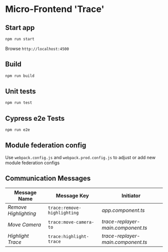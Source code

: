 # Micro-Frontend 'Trace'


## Start app

```bash
npm run start 
```

Browse `http://localhost:4500`


## Build 

```bash
npm run build
```

## Unit tests

```bash
npm run test
```

## Cypress e2e Tests

```bash
npm run e2e
```

## Module federation config

Use `webpack.config.js` and `webpack.prod.config.js` to adjust or add new module federation configs 

## Communication Messages


| Message Name | Message Key | Initiator |  
| --- | --- | ---| 
| _Remove Highlighting_ |`trace:remove-highlighting` | _app.component.ts_|
| _Move Camera_ | `trace:move-camera-to` | _trace-replayer-main.component.ts_ |
| _Highlight Trace_| `trace:highlight-trace` | _trace-replayer-main.component.ts_ |
